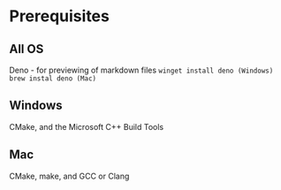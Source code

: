 # Prerequisites
## All OS
Deno - for previewing of markdown files
  ```winget install deno (Windows)```
  ```brew instal deno (Mac)```

## Windows
CMake, and the Microsoft C++ Build Tools

## Mac
CMake, make, and GCC or Clang
